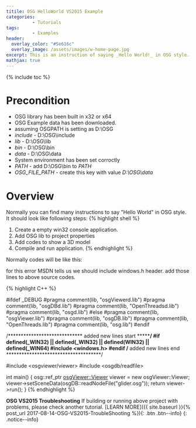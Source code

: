 ```yaml
---
titile: OSG HelloWorld VS2015 Example
categories: 
          - Tutorials
tags:          
          - Examples
header:
  overlay_color: "#5e616c"
  overlay_image: /assets/images/w-home-page.jpg
excerpt: This is an instruction of saying _Hello World!_ in OSG style. This project will build by using Visual Studio 2015.
mathjax: true
---
```


{% include toc %}

# Precondition

* OSG library has been built in x32 or x64
* OSG Example data has been downloaded. 
* assuming OSGPATH is setting as D:\OSG
 * _include_ - D:\OSG\include
 * _lib_     - D:\OSG\lib
 * _bin_     - D:\OSG\bin
 * _data_    - D:\OSG\data
* System environment has been set corroctly
 * _PATH_          - add D:\OSG\bin to _PATH_
 * _OSG_FILE_PATH_ - create this key with value _D:\OSG\data_  


# Overview
Normally you can find many instructions to say "Hello World" in OSG style.  
It should look like following steps:
{% highlight shell %}
1. Create a empty win32 console application.
2. Add OSG lib to project properties
3. Add codes to show a 3D model
4. Compile and run application. 
{% endhighlight %}


Normally codes will be like this:

for this error MSDN tells us we should include windows.h header.
add those lines to above source codes.

{% highlight C++ %}

#ifdef _DEBUG
#pragma comment(lib, "osgViewerd.lib")
#pragma comment(lib, "osgDBd.lib")
#pragma comment(lib, "OpenThreadsd.lib")
#pragma comment(lib, "osgd.lib")
#else
#pragma comment(lib, "osgViewer.lib")
#pragma comment(lib, "osgDB.lib")
#pragma comment(lib, "OpenThreads.lib")
#pragma comment(lib, "osg.lib")
#endif

/***************************** added new lines start *************************************/
#if defined(_WIN32) || defined(_WIN32) || defined(__WIN32__) || defined(_WIN64)
#include <windows.h>
#endif
/******************************** added new lines end *************************************/

#include <osgviewer/viewer>
#include <osgdb/readfile>

int main()
{
	osg::ref_ptr <osgViewer::Viewer> viewer = new osgViewer::Viewer;
	viewer->setSceneData(osgDB::readNodeFile("glider.osg"));
	return viewer->run();
}
{% endhighlight %}


**OSG VS2015 Troubleshooting**
If building or running above project with problems, please check another tutorial. [LEARN MORE]({{ site.baseurl }}{% post_url 2017-08-14-OSG-VS2015-TroubleShooting %}){: .btn .btn--info}
{: .notice--info}
